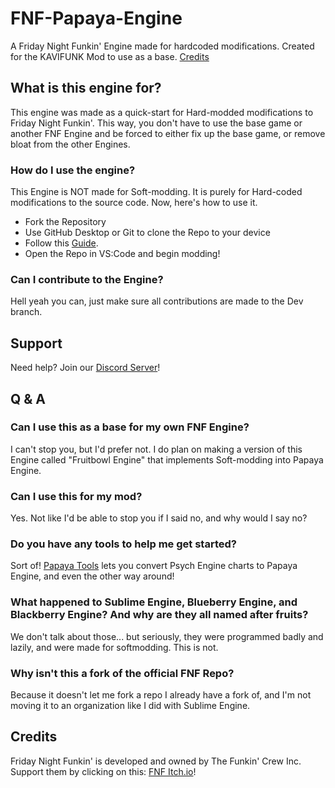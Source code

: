 # FNF-Papaya-Engine
A Friday Night Funkin' Engine made for hardcoded modifications. Created for the KAVIFUNK Mod to use as a base. [Credits](credits.md)

## What is this engine for?
This engine was made as a quick-start for Hard-modded modifications to Friday Night Funkin'. This way, you don't have to use the base game or another FNF Engine and be forced
to either fix up the base game, or remove bloat from the other Engines.

### How do I use the engine?
This Engine is NOT made for Soft-modding. It is purely for Hard-coded modifications to the source code. Now, here's how to use it.

- Fork the Repository
- Use GitHub Desktop or Git to clone the Repo to your device
- Follow this [Guide](build.md).
- Open the Repo in VS:Code and begin modding!

### Can I contribute to the Engine?
Hell yeah you can, just make sure all contributions are made to the Dev branch.

## Support
Need help? Join our [Discord Server](https://discord.gg/RYQFSxctUJ)!

## Q & A
### Can I use this as a base for my own FNF Engine?
I can't stop you, but I'd prefer not. I do plan on making a version of this Engine called "Fruitbowl Engine" that implements Soft-modding into Papaya Engine.
### Can I use this for my mod?
Yes. Not like I'd be able to stop you if I said no, and why would I say no?
### Do you have any tools to help me get started?
Sort of! [Papaya Tools](https://github.com/SpunBlue/Papaya-Tools) lets you convert Psych Engine charts to Papaya Engine, and even the other way around!
### What happened to Sublime Engine, Blueberry Engine, and Blackberry Engine? And why are they all named after fruits?
We don't talk about those... but seriously, they were programmed badly and lazily, and were made for softmodding. This is not.
### Why isn't this a fork of the official FNF Repo?
Because it doesn't let me fork a repo I already have a fork of, and I'm not moving it to an organization like I did with Sublime Engine.

## Credits
Friday Night Funkin' is developed and owned by The Funkin' Crew Inc. Support them by clicking on this: [FNF Itch.io](https://ninja-muffin24.itch.io/funkin)!
